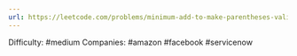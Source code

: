 ```yaml
---
url: https://leetcode.com/problems/minimum-add-to-make-parentheses-valid
---
```


Difficulty: #medium
Companies: #amazon #facebook #servicenow